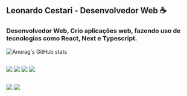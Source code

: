 ## Leonardo Cestari - Desenvolvedor Web ☕
### Desenvolvedor Web, Crio aplicações web, fazendo uso de tecnologias como React, Next e Typescript.

![Anurag's GitHub stats](https://github-readme-stats.vercel.app/api?username=leoocestari&show_icons=true&theme=tokyonight)

##
<div>
  <img src="https://img.shields.io/badge/React-20232A?style=for-the-badge&logo=react&logoColor=61DAFB">
  <img src="https://img.shields.io/badge/Next-black?style=for-the-badge&logo=next.js&logoColor=white">
  <img src="https://img.shields.io/badge/JavaScript-F7DF1E?style=for-the-badge&logo=javascript&logoColor=black">
  <img src="https://img.shields.io/badge/TypeScript-007ACC?style=for-the-badge&logo=typescript&logoColor=white">
</div>

##

<div>
  <a href="https://www.linkedin.com/in/leoocestari/"><img src="https://img.shields.io/badge/LinkedIn-0077B5?style=for-the-badge&logo=linkedin&logoColor=white"></a>
  <a href="https://portfolio-m5dxkhj55-leoocestaris-projects.vercel.app//"><img src="https://img.shields.io/badge/Portfólio-FF1B2D?style=for-the-badge&logo=Opera&logoColor=white"></a>
</div>

  

